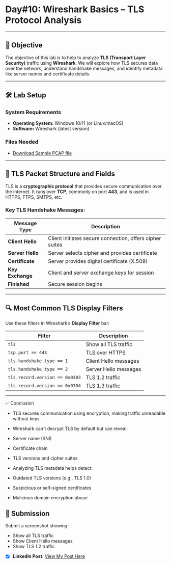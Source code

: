 
# **Day#10: Wireshark Basics – TLS Protocol Analysis**

---

## 🎯 **Objective**  
The objective of this lab is to help to analyze **TLS (Transport Layer Security)** traffic using **Wireshark**. We will explore how TLS secures data over the network, understand handshake messages, and identify metadata like server names and certificate details.

---

## 🛠️ **Lab Setup**

### **System Requirements**
- **Operating System:** Windows 10/11 (or Linux/macOS)
- **Software:** Wireshark (latest version)

### **Files Needed**
- [Download Sample PCAP file](https://github.com/0xrajneesh/90-Days-SOC-Challenge-Beginner/raw/refs/heads/main/Protocol_Analysis_pcap.pcapng)

---

## 📘 **TLS Packet Structure and Fields**

TLS is a **cryptographic protocol** that provides secure communication over the internet. It runs over **TCP**, commonly on port **443**, and is used in HTTPS, FTPS, SMTPS, etc.

### **Key TLS Handshake Messages:**

| Message Type          | Description                                      |
|------------------------|--------------------------------------------------|
| **Client Hello**       | Client initiates secure connection, offers cipher suites |
| **Server Hello**       | Server selects cipher and provides certificate  |
| **Certificate**        | Server provides digital certificate (X.509)     |
| **Key Exchange**       | Client and server exchange keys for session     |
| **Finished**           | Secure session begins                           |

---

## 🔍 **Most Common TLS Display Filters**

Use these filters in Wireshark’s **Display Filter** bar:

| Filter                        | Description                              |
|-------------------------------|------------------------------------------|
| `tls`                        | Show all TLS traffic                     |
| `tcp.port == 443`            | TLS over HTTPS                           |
| `tls.handshake.type == 1`    | Client Hello messages                    |
| `tls.handshake.type == 2`    | Server Hello messages                    |
| `tls.record.version == 0x0303`| TLS 1.2 traffic                         |
| `tls.record.version == 0x0304`| TLS 1.3 traffic                         |

---

✅ Conclusion
- TLS secures communication using encryption, making traffic unreadable without keys.
- Wireshark can't decrypt TLS by default but can reveal:
 - Server name (SNI)
 - Certificate chain
 - TLS versions and cipher suites

- Analyzing TLS metadata helps detect:
 - Outdated TLS versions (e.g., TLS 1.0)
 - Suspicious or self-signed certificates
 - Malicious domain encryption abuse

## 📸 Submission
Submit a screenshot showing:
- Show all TLS traffic
- Show Client Hello messages
- Show TLS 1.2 traffic   

- [x] **LinkedIn Post:** [View My Post Here](https://www.linkedin.com/posts/prajwal-kunte-008869313_socanalyst-tls-wireshark-activity-7353066475902906368-T6Vs?utm_source=share&utm_medium=member_desktop&rcm=ACoAAE-u8sgBVqzP55c4GvPwfw20YNMFfe4EJ7U)
